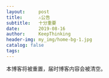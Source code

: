 ```yaml
---
layout:     post
title:      ⚠公告
subtitle:   十分重要
date:       2019-08-16
author:     KeepThinking
header-img: my_img/home-bg-1.jpg
catalog: false
tags:
---
```


本博客将被重置，届时博客内容会被清空。
